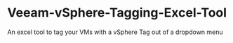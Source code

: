 # Veeam-vSphere-Tagging-Excel-Tool
An excel tool to tag your VMs with a vSphere Tag out of a dropdown menu
